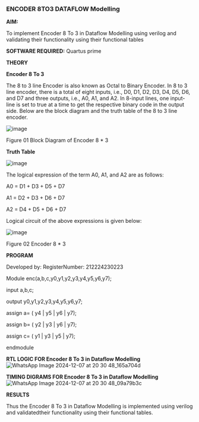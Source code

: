 ### ENCODER 8TO3 DATAFLOW Modelling

**AIM:**

To implement  Encoder 8 To 3 in Dataflow Modelling using verilog and validating their functionality using their functional tables

**SOFTWARE REQUIRED:** Quartus prime

**THEORY**

**Encoder 8 To 3**

The 8 to 3 line Encoder is also known as Octal to Binary Encoder. In 8 to 3 line encoder, there is a total of eight inputs, i.e., D0, D1, D2, D3, D4, D5, D6, and D7 and three outputs, i.e., A0, A1, and A2. In 8-input lines, one input-line is set to true at a time to get the respective binary code in the output side. Below are the block diagram and the truth table of the 8 to 3 line encoder.

![image](https://github.com/naavaneetha/ENCODER8TO3DATAFLOW/assets/154305477/0bc242c1-eb9e-4c47-afe5-30428470efc3)

Figure 01  Block Diagram of Encoder 8 * 3

**Truth Table**

![image](https://github.com/naavaneetha/ENCODER8TO3DATAFLOW/assets/154305477/35496b14-ae6e-4cd1-9abd-d6736b576575)

The logical expression of the term A0, A1, and A2 are as follows:

A0 = D1 + D3 + D5 + D7

A1 = D2 + D3 + D6 + D7

A2 = D4 + D5 + D6 + D7

Logical circuit of the above expressions is given below:

![image](https://github.com/naavaneetha/ENCODER8TO3DATAFLOW/assets/154305477/95acaee6-c873-4c75-89eb-ef09fb158053)

Figure 02  Encoder 8 * 3


**PROGRAM**

Developed by: RegisterNumber: 212224230223

Module enc(a,b,c,y0,y1,y2,y3,y4,y5,y6,y7);

input a,b,c;

output y0,y1,y2,y3,y4,y5,y6,y7;

assign a= ( y4 | y5 | y6 | y7);

assign b= ( y2 | y3 | y6 | y7);

assign c= ( y1 | y3 | y5 | y7);

endmodule



**RTL LOGIC FOR Encoder 8 To 3 in Dataflow Modelling**
![WhatsApp Image 2024-12-07 at 20 30 48_165a704d](https://github.com/user-attachments/assets/840d93fe-4a81-496d-a4d7-079348cd806f)



**TIMING DIGRAMS FOR Encoder 8 To 3 in Dataflow Modelling**
![WhatsApp Image 2024-12-07 at 20 30 48_09a79b3c](https://github.com/user-attachments/assets/4aa88027-6354-4be0-9739-cda996f01320)


**RESULTS**
  
  Thus the Encoder 8 To 3 in Dataflow Modelling is implemented using verilog and validatedtheir functionality using their functional tables.
